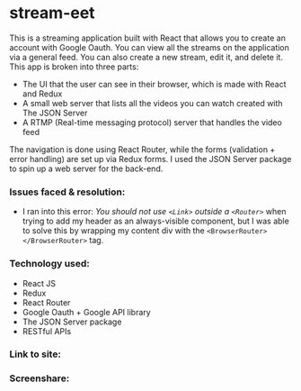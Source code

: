 # stream-eet

This is a streaming application built with React that allows you to create an account with Google Oauth. You can view all the streams on the application via a general feed. You can also create a new stream, edit it, and delete it. This app is broken into three parts: 

- The UI that the user can see in their browser, which is made with React and Redux
- A small web server that lists all the videos you can watch created with The JSON Server
- A RTMP (Real-time messaging protocol) server that handles the video feed

The navigation is done using React Router, while the forms (validation + error handling) are set up via Redux forms. I used the JSON Server package to spin up a web server for the back-end.

<h3>Issues faced & resolution:</h3>

- I ran into this error: *You should not use `<Link>` outside a `<Router>`* when trying to add my header as an always-visible component, but I was able to solve this by wrapping my content div with the `<BrowserRouter></BrowserRouter>` tag. 

<h3>Technology used:</h3>

- React JS
- Redux
- React Router
- Google Oauth + Google API library
- The JSON Server package
- RESTful APIs



<h3>Link to site:</h3>

<h3>Screenshare:</h3>


